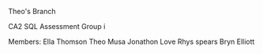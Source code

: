 Theo's Branch

CA2 SQL Assessment
Group i

Members:
Ella Thomson
Theo Musa
Jonathon Love
Rhys spears
Bryn Elliott
